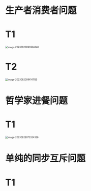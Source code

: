 # 生产者消费者问题



# T1

<img src="https://cvp.oss-cn-shanghai.aliyuncs.com/picgo/202308200939471.png" alt="image-20230820093924340" style="zoom: 50%;" />



# T2

<img src="https://cvp.oss-cn-shanghai.aliyuncs.com/picgo/202308200941225.png" alt="image-20230820094141155" style="zoom: 50%;" />





# 哲学家进餐问题



# T1

<img src="https://cvp.oss-cn-shanghai.aliyuncs.com/picgo/202308260733407.png" alt="image-20230826073324326" style="zoom: 50%;" />



# 单纯的同步互斥问题



# T1